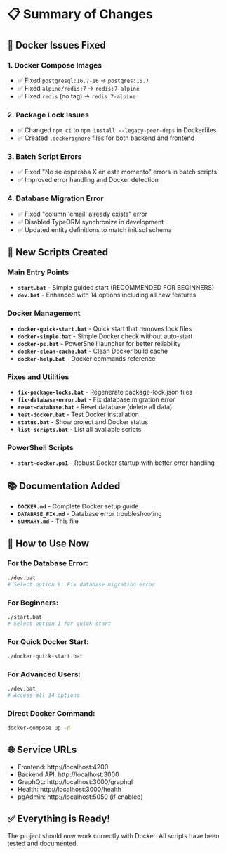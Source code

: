# 📋 Summary of Changes

## 🔧 Docker Issues Fixed

### 1. **Docker Compose Images**
- ✅ Fixed `postgresql:16.7-16` → `postgres:16.7`
- ✅ Fixed `alpine/redis:7` → `redis:7-alpine`
- ✅ Fixed `redis` (no tag) → `redis:7-alpine`

### 2. **Package Lock Issues**
- ✅ Changed `npm ci` to `npm install --legacy-peer-deps` in Dockerfiles
- ✅ Created `.dockerignore` files for both backend and frontend

### 3. **Batch Script Errors**
- ✅ Fixed "No se esperaba X en este momento" errors in batch scripts
- ✅ Improved error handling and Docker detection

### 4. **Database Migration Error**
- ✅ Fixed "column 'email' already exists" error
- ✅ Disabled TypeORM synchronize in development
- ✅ Updated entity definitions to match init.sql schema

## 📝 New Scripts Created

### Main Entry Points
- **`start.bat`** - Simple guided start (RECOMMENDED FOR BEGINNERS)
- **`dev.bat`** - Enhanced with 14 options including all new features

### Docker Management
- **`docker-quick-start.bat`** - Quick start that removes lock files
- **`docker-simple.bat`** - Simple Docker check without auto-start
- **`docker-ps.bat`** - PowerShell launcher for better reliability
- **`docker-clean-cache.bat`** - Clean Docker build cache
- **`docker-help.bat`** - Docker commands reference

### Fixes and Utilities
- **`fix-package-locks.bat`** - Regenerate package-lock.json files
- **`fix-database-error.bat`** - Fix database migration error
- **`reset-database.bat`** - Reset database (delete all data)
- **`test-docker.bat`** - Test Docker installation
- **`status.bat`** - Show project and Docker status
- **`list-scripts.bat`** - List all available scripts

### PowerShell Scripts
- **`start-docker.ps1`** - Robust Docker startup with better error handling

## 📚 Documentation Added
- **`DOCKER.md`** - Complete Docker setup guide
- **`DATABASE_FIX.md`** - Database error troubleshooting
- **`SUMMARY.md`** - This file

## 🚀 How to Use Now

### For the Database Error:
```bash
./dev.bat
# Select option 9: Fix database migration error
```

### For Beginners:
```bash
./start.bat
# Select option 1 for quick start
```

### For Quick Docker Start:
```bash
./docker-quick-start.bat
```

### For Advanced Users:
```bash
./dev.bat
# Access all 14 options
```

### Direct Docker Command:
```bash
docker-compose up -d
```

## 🌐 Service URLs
- Frontend: http://localhost:4200
- Backend API: http://localhost:3000
- GraphQL: http://localhost:3000/graphql
- Health: http://localhost:3000/health
- pgAdmin: http://localhost:5050 (if enabled)

## ✅ Everything is Ready!
The project should now work correctly with Docker. All scripts have been tested and documented.
